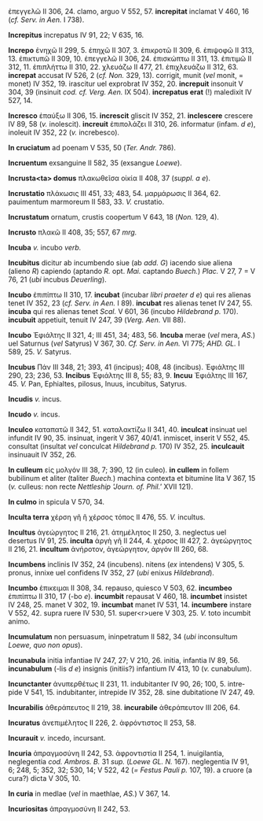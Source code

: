 ἐπεγγελῶ II 306, 24. clamo, arguo V 552, 57. **increpitat** inclamat V
460, 16 (*cf. Serv. in Aen.* I 738).

**Increpitus** increpatus IV 91, 22; V 635, 16.

**Increpo** ἐνηχῶ II 299, 5. ἐπηχῶ II 307, 3. ἐπικροτῶ II 309, 6.
ἐπιψοφῶ II 313, 13. ἐπικτυπῶ II 309, 10. ἐπεγ­γελῶ II 306, 24. ἐπισκώπτω
II 311, 13. ἐπιτιμῶ II 312, 11. ἐπιπλήττω II 310, 22. χλευάζω II 477,
21. ἐπιχλευάζω II 312, 63. **increpat** accusat IV 526, 2 (*cf. Non.*
329, 13). corrigit, munit (*vel* monit, = monet) IV 352, 19. irascitur
uel exprobrat IV 352, 20. **increpuit** insonuit V 304, 39 (insinuit
*cod. cf. Verg. Aen.* IX 504). **increpatus erat** (!) maledixit IV 527,
14.

**Incresco** ἐπαύξω II 306, 15. **increscit** gliscit IV 352, 21.
**inclescere** crescere IV 89, 58 (*v.* inolescit). **increuit**
ἐπιπολάζει II 310, 26. informatur (infam. *d e*), inoleuit IV 352, 22
(*v.* increbesco).

**In cruciatum** ad poenam V 535, 50 (*Ter. Andr.* 786).

**Incruentum** exsanguine II 582, 35 (exsangue *Loewe*).

**Incrusta\<ta\> domus** πλακωθεῖσα οἰκία II 408, 37 (*suppl. a e*).

**Incrustatio** πλάκωσις III 451, 33; 483, 54. μαρμάρωσις II 364, 62.
pauimentum marmoreum II 583, 33. *V.* crustatio.

**Incrustatum** ornatum, crustis coopertum V 643, 18 (*Non.* 129, 4).

**Incrusto** πλακῶ II 408, 35; 557, 67 *mrg.*

**Incuba** *v.* incubo *verb.*

**Incubitus** dicitur ab incumbendo siue (ab *add. G*) iacendo siue
aliena (alieno *R*) capiendo (aptando *R.* opt. *Mai.* captando
*Buech.*) *Plac.* V 27, 7 = V 76, 21 (*ubi* incubus *Deuerling*).

**Incubo** ἐπιπίπτω II 310, 17. **incubat** (incubar *libri praeter d
e*) qui res alienas tenet IV 352, 23 (*cf. Serv. in Aen.* I 89).
**incubat** res alienas tenet IV 247, 55. **incuba** qui res alienas
tenet *Scal.* V 601, 36 (incubo *Hildebrand p.* 170). **incubuit**
appetiuit, tenuit IV 247, 39 (*Verg. Aen.* VII 88).

**Incubo** Ἐφιάλτης II 321, 4; III 451, 34; 483, 56. **Incuba** merae
(*vel* mera, *AS.*) uel Saturnus (*vel* Satyrus) V 367, 30. *Cf. Serv.
in Aen.* VI 775; *AHD. GL.* I 589, 25. *V.* Satyrus.

**Incubus** Πάν III 348, 21; 393, 41 (incipus); 408, 48 (incibus).
Ἐφιάλτης III 290, 23; 236, 53. **Incibus** Ἐφιάλτης III 8, 55; 83, 9.
**Incuu** Ἐφιάλτης III 167, 45. *V.* Pan, Ephialtes, pilosus, Inuus,
incubitus, Satyrus.

**Incudis** *v.* incus.

**Incudo** *v.* incus.

**Inculco** καταπατῶ II 342, 51. καταλακτίζω II 341, 40. **inculcat**
insinuat uel infundit IV 90, 35. insinuat, ingerit V 367, 40/41.
inmiscet, inserit V 552, 45. consultat (insultat *vel* conculcat
*Hildebrand p.* 170) IV 352, 25. **inculcauit** insinuauit IV 352, 26.

**In culleum** εἰς μολγόν III 38, 7; 390, 12 (in culeo). **in cullem**
in follem bubilinum et aliter (taliter *Buech.*) machina contexta et
bitumine lita V 367, 15 (*v.* culleus: non recte *Nettleship 'Journ. of.
Phil.'* XVII 121).

**In culmo** in spicula V 570, 34.

**Inculta terra** χέρση γῆ ἢ χέρσος τόπος II 476, 55. *V.* incultus.

**Incultus** ἀγεώργητος II 216, 21. ἀτημέλητος II 250, 3. neglectus uel
desertus IV 91, 25. **inculta** ἀργὴ γῆ II 244, 4. χέρσος III 427, 2.
ἀγεώργητος II 216, 21. **incultum** ἀνήροτον, ἀγεώργητον, ἀργόν III 260,
68.

**Incumbens** inclinis IV 352, 24 (incubens). nitens (*ex* intendens) V
305, 5. pronus, innixe uel confidens IV 352, 27 (*ubi* enixus
*Hildebrand*).

**Incumbo** ἐπικειμαι II 308, 34. repauso, quiesco V 503, 62.
**incumbeo** ἐπιπίπτω II 310, 17 (-bo *e*). **incumbit** repausat V 460,
18. **incumbet** insistet IV 248, 25. manet V 302, 19. **incum­bat**
manet IV 531, 14. **incumbere** instare V 552, 42. supra ruere IV 530,
51. super\<r\>uere V 303, 25. *V.* toto incumbit animo.

**Incumulatum** non persuasum, ininpetratum II 582, 34 (*ubi*
inconsultum *Loewe, quo non opus*).

**Incunabula** initia infantiae IV 247, 27; V 210, 26. initia, infantia
IV 89, 56. **incunabulum** (-lis *d e*) insignis (initiis?) infantium IV
413, 10 (*v.* cunabulum).

**Incunctanter** ἀνυπερθέτως II 231, 11. indubitanter IV 90, 26; 100, 5.
intre­pide V 541, 15. indubitanter, intrepide IV 352, 28. sine
dubitatione IV 247, 49.

**Incurabilis** ἀθεράπευτος II 219, 38. **incurabile** ἀθεράπευτον III
206, 64.

**Incuratus** ἀνεπιμέλητος II 226, 2. ἀφρόντιστος II 253, 58.

**Incurauit** *v.* incedo, incursant.

**Incuria** ἀπραγμοσύνη II 242, 53. ἀφροντιστία II 254, 1. inuigilantia,
neglegentia *cod. Ambros. B.* 31 *sup.* (*Loewe GL. N.* 167).
neglegentia IV 91, 6; 248, 5; 352, 32; 530, 14; V 522, 42 (*= Festus
Pauli p.* 107, 19). a cruore (a cura?) dicta V 305, 10.

**In curia** in medlae (*vel* in maethlae, *AS.*) V 367, 14.

**Incuriositas** ἀπραγμοσύνη II 242, 53.
